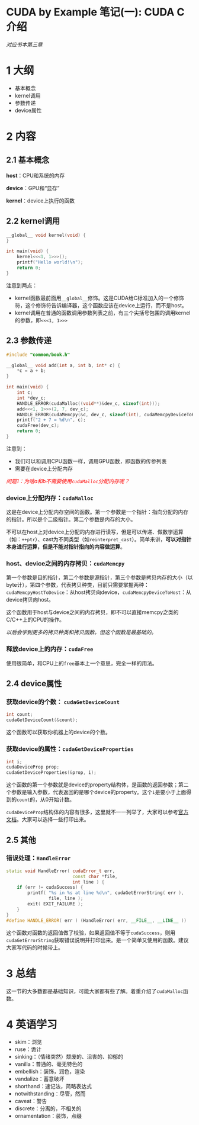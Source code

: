 # CUDA by Example 笔记(一): CUDA C介绍

*对应书本第三章*

# 1 大纲

- 基本概念
- kernel调用
- 参数传递
- device属性

# 2 内容

## 2.1 基本概念

**host**：CPU和系统的内存

**device**：GPU和“显存”

**kernel**：device上执行的函数

## 2.2 kernel调用

``` cpp
__global__ void kernel(void) {
}

int main(void) {
    kernel<<<1, 1>>>();
    printf("Hello world!\n");
    return 0;
}
```

注意到两点：

- kernel函数最前面用`__global__`修饰。这是CUDA给C标准加入的一个修饰符，这个修饰符告诉编译器，这个函数应该在device上运行，而不是host。
- kernel调用在普通的函数调用参数列表之前，有三个尖括号包围的调用kernel的参数，即`<<<1, 1>>>`

## 2.3 参数传递

``` cpp
#include "common/book.h"

__global__ void add(int a, int b, int* c) {
    *c = a + b;
}

int main(void) {
    int c;
    int *dev_c;
    HANDLE_ERROR(cudaMalloc((void**)&dev_c, sizeof(int)));
    add<<<1, 1>>>(2, 7, dev_c);
    HANDLE_ERROR(cudaMemcpy(&c, dev_c, sizeof(int), cudaMemcpyDeviceToHost));
    printf("2 + 7 = %d\n", c);
    cudaFree(dev_c);
    return 0;
}
```

注意到：

- 我们可以和调用CPU函数一样，调用GPU函数，即函数的传参列表
- 需要在device上分配内存

<font color=red>*问题1：为啥a和b不需要使用`cudaMalloc`分配内存呢？*</font>

### device上分配内存：`cudaMalloc`

这是在device上分配内存空间的函数。第一个参数是一个指针：指向分配的内存的指针。所以是个二级指针。第二个参数是内存的大小。

不可以在host上对device上分配的内存进行读写，但是可以传递、做数学运算（如：`++ptr`）、cast为不同类型（如`reinterpret_cast`）。简单来讲，**可以对指针本身进行运算，但是不能对指针指向的内容做运算**。

### host、device之间的内存拷贝：`cudaMemcpy`

第一个参数是目的指针，第二个参数是源指针，第三个参数是拷贝内存的大小（以byte计），第四个参数，代表拷贝种类，目前只需要掌握两种：`cudaMemcpyHostToDevice`：从host拷贝向device，`cudaMemcpyDeviceToHost`：从device拷贝向host。

这个函数用于host与device之间的内存拷贝，即不可以直接memcpy之类的C/C++上的CPU的操作。

*以后会学到更多的拷贝种类和拷贝函数。但这个函数是最基础的。*

### 释放device上的内存：`cudaFree`

使用很简单，和CPU上的`free`基本上一个意思，完全一样的用法。

## 2.4 device属性

### 获取device的个数： `cudaGetDeviceCount`

``` cpp
int count;
cudaGetDeviceCount(&count);
```

这个函数可以获取你机器上的device的个数。

### 获取device的属性：`cudaGetDeviceProperties`

``` cpp
int i;
cudaDeviceProp prop;
cudaGetDeviceProperties(&prop, i);
```

这个函数的第一个参数就是device的property结构体，是函数的返回参数；第二个参数是输入参数，代表返回的是哪个device的property。这个`i`是要小于上面得到的`count`的，从0开始计数。

`cudaDeviceProp`结构体的内容有很多，这里就不一一列举了，大家可以参考[官方文档](https://docs.nvidia.com/cuda/cuda-runtime-api/structcudaDeviceProp.html)。大家可以选择一些打印出来。

## 2.5 其他

### 错误处理：`HandleError`

``` cpp
static void HandleError( cudaError_t err,
                         const char *file,
                         int line ) {
    if (err != cudaSuccess) {
        printf( "%s in %s at line %d\n", cudaGetErrorString( err ),
                file, line );
        exit( EXIT_FAILURE );
    }
}
#define HANDLE_ERROR( err ) (HandleError( err, __FILE__, __LINE__ ))
```

这个函数对函数的返回值做了校验，如果返回值不等于`cudaSuccess`，则用`cudaGetErrorString`获取错误说明并打印出来。是一个简单又使用的函数。建议大家写代码的时候带上。

# 3 总结

这一节的大多数都是基础知识，可能大家都有些了解。着重介绍了`cudaMalloc`函数。

# 4 英语学习

- skim：浏览
- ruse：诡计
- sinking：（情绪突然）颓废的、沮丧的、抑郁的
- vanilla：普通的、毫无特色的
- embellish：装饰，润色，渲染
- vandalize：蓄意破坏
- shorthand：速记法，简略表达式
- notwithstanding：尽管，然而
- caveat：警告
- discrete：分离的，不相关的
- ornamentation：装饰，点缀
